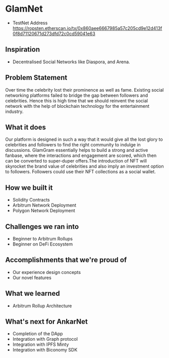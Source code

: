 # GlamNet

- TestNet Address https://ropsten.etherscan.io/tx/0x860aee6667985a57c205cd9e12d413f0f8d71120671d273dfd72c0cd59041e63

## Inspiration
- Decentralised Social Networks like Diaspora, and Arena.

## Problem Statement
Over time the celebrity lost their prominence as well as fame. Existing social networking platforms failed to bridge the gap between followers and celebrities. Hence this is high time that we should reinvent the social network with the help of blockchain technology for the entertainment industry.

## What it does
Our platform is designed in such a way that it would give all the lost glory to celebrities and followers to find the right community to indulge in discussions. GlamGram essentially helps to build a strong and active fanbase, where the interactions and engagement are scored, which then can be converted to super-duper offers.The introduction of NFT will skyrocket the brand value of celebrities and also imply an investment option to followers. Followers could use their NFT collections as a social wallet.

## How we built it
- Solidity Contracts
- Arbitrum Network Deployment
- Polygon Network Deployment

## Challenges we ran into
- Beginner to Arbitrum Rollups
- Beginner on DeFi Ecosystem

## Accomplishments that we're proud of
- Our experience design concepts
- Our novel features

## What we learned
- Arbitrum Rollup Architecture

## What's next for AnkarNet
- Completion of the DApp
- Integration with Graph protocol
- Integration with IPFS Minty
- Integration with Biconomy SDK
